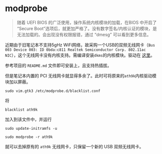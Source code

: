 # modprobe

> 随着 UEFI BIOS 的广泛使用，操作系统内核模块的加载，在BIOS 中开启了 “Secure Boot”选项后，就更加严格了。没有数字签名/内核认证的模块，是无法加载的。会出现没有权限报错，通过 “dmesg” 可以看到更多信息。

近期由于旧笔记本不支持5gHz WiFi网络，故采购一个USB的双频无线网卡（`Bus 003 Device 003: ID 0bda:c811 Realtek Semiconductor Corp. 802.11ac NIC`），这个无线网卡没有内核支持。需编译安装`dkms`的内核模块。驱动在 [这里](https://github.com/brektrou/rtl8821CU.git)。

参考项目的 `README.md` 文件即可安装上，且支持热插拔。

但是笔记本内置的 PCI 无线网卡就显得多余了。此时可将原来的`ath9k`内核驱动模块加以屏蔽。

`sudo vim.gtk3 /etc/modprobe.d/blacklist.conf`

将 

`blacklist ath9k` 

加入到该文件中，并运行

`sudo update-initramfs -u`


`sudo modprobe -r ath9k`

就可以去掉原有的 `ath9k` 无线网卡，只保留一个新的 USB 双频无线网卡。
